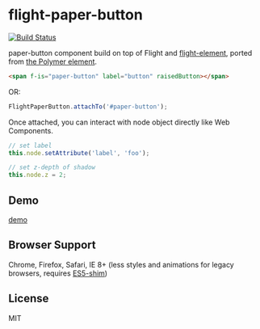 flight-paper-button
==============
[![Build Status](https://travis-ci.org/nkzawa/flight-paper-button.svg)](https://travis-ci.org/nkzawa/flight-paper-button)

paper-button component build on top of Flight and [flight-element](https://github.com/nkzawa/flight-element), ported from [the Polymer element](https://github.com/Polymer/paper-button).

```html
<span f-is="paper-button" label="button" raisedButton></span>
```

OR:

```js
FlightPaperButton.attachTo('#paper-button');
```

Once attached, you can interact with node object directly like Web Components.

```js
// set label
this.node.setAttribute('label', 'foo');

// set z-depth of shadow
this.node.z = 2;
```

## Demo

[demo](http://nkzawa.github.io/flight-paper-button/demos/demo.html)

## Browser Support
Chrome, Firefox, Safari, IE 8+ (less styles and animations for legacy browsers, requires [ES5-shim](https://github.com/kriskowal/es5-shim))

## License

MIT
